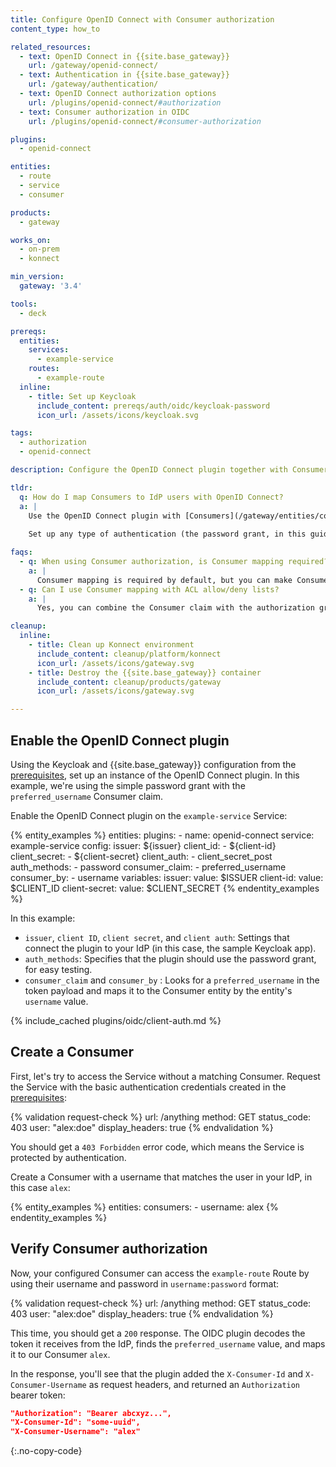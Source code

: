 ```yaml
---
title: Configure OpenID Connect with Consumer authorization
content_type: how_to

related_resources:
  - text: OpenID Connect in {{site.base_gateway}}
    url: /gateway/openid-connect/
  - text: Authentication in {{site.base_gateway}}
    url: /gateway/authentication/
  - text: OpenID Connect authorization options
    url: /plugins/openid-connect/#authorization
  - text: Consumer authorization in OIDC
    url: /plugins/openid-connect/#consumer-authorization

plugins:
  - openid-connect

entities:
  - route
  - service
  - consumer

products:
  - gateway

works_on:
  - on-prem
  - konnect

min_version:
  gateway: '3.4'

tools:
  - deck

prereqs:
  entities:
    services:
      - example-service
    routes:
      - example-route
  inline:
    - title: Set up Keycloak
      include_content: prereqs/auth/oidc/keycloak-password
      icon_url: /assets/icons/keycloak.svg

tags:
  - authorization
  - openid-connect

description: Configure the OpenID Connect plugin together with Consumers to map Consumers to IdP users.

tldr:
  q: How do I map Consumers to IdP users with OpenID Connect?
  a: |
    Use the OpenID Connect plugin with [Consumers](/gateway/entities/consumer/) for authorization and dynamically map claim values to Consumers. This only allows IdP users that have a matching Consumer in {{site.base_gateway}} to access your Services, giving you more control over which clients have access to {{site.base_gateway}}.
  
    Set up any type of authentication (the password grant, in this guide) and enable Consumer mapping by setting a claim to map to.

faqs:
  - q: When using Consumer authorization, is Consumer mapping required?
    a: |
      Consumer mapping is required by default, but you can make Consumer mapping optional and non-authorizing by setting the OpenID Connect plugin's configuration parameter [`config.consumer_optional`](/plugins/openid-connect/reference/#schema--config-consumer-optional) to `true`.
  - q: Can I use Consumer mapping with ACL allow/deny lists?
    a: |
      Yes, you can combine the Consumer claim with the authorization group claim to further secure your environment. See the how-to on [configuring OIDC with ACL groups](/how-to/configure-oidc-with-acl-auth/) for more information.

cleanup:
  inline:
    - title: Clean up Konnect environment
      include_content: cleanup/platform/konnect
      icon_url: /assets/icons/gateway.svg
    - title: Destroy the {{site.base_gateway}} container
      include_content: cleanup/products/gateway
      icon_url: /assets/icons/gateway.svg

---
```


## Enable the OpenID Connect plugin

Using the Keycloak and {{site.base_gateway}} configuration from the [prerequisites](#prerequisites), 
set up an instance of the OpenID Connect plugin. In this example, we're using the simple password grant with the `preferred_username` Consumer claim.

Enable the OpenID Connect plugin on the `example-service` Service:

{% entity_examples %}
entities:
  plugins:
    - name: openid-connect
      service: example-service
      config:
        issuer: ${issuer}
        client_id:
        - ${client-id}
        client_secret:
        - ${client-secret}
        client_auth:
        - client_secret_post
        auth_methods:
        - password
        consumer_claim:
        - preferred_username
        consumer_by:
        - username
variables:
  issuer:
    value: $ISSUER
  client-id:
    value: $CLIENT_ID
  client-secret:
    value: $CLIENT_SECRET
{% endentity_examples %}

In this example:
* `issuer`, `client ID`, `client secret`, and `client auth`: Settings that connect the plugin to your IdP (in this case, the sample Keycloak app).
* `auth_methods`:  Specifies that the plugin should use the password grant, for easy testing.
* `consumer_claim` and `consumer_by` : Looks for a `preferred_username` in the token payload and maps it to the Consumer entity by the entity's `username` value.

{% include_cached plugins/oidc/client-auth.md %}

## Create a Consumer

First, let's try to access the Service without a matching Consumer.
Request the Service with the basic authentication credentials created in the [prerequisites](#prerequisites):

{% validation request-check %}
url: /anything
method: GET
status_code: 403
user: "alex:doe"
display_headers: true
{% endvalidation %}

You should get a `403 Forbidden` error code, which means the Service is protected by authentication.

Create a Consumer with a username that matches the user in your IdP, in this case `alex`:

{% entity_examples %}
entities:
  consumers:
    - username: alex
{% endentity_examples %}

## Verify Consumer authorization

Now, your configured Consumer can access the `example-route` Route by using their username and password in `username:password` format:

{% validation request-check %}
url: /anything
method: GET
status_code: 403
user: "alex:doe"
display_headers: true
{% endvalidation %}

This time, you should get a `200` response. 
The OIDC plugin decodes the token it receives from the IdP, finds the `preferred_username` value, and maps it to our Consumer `alex`.

In the response, you'll see that the plugin added the `X-Consumer-Id` and `X-Consumer-Username` as request headers, and returned an `Authorization` bearer token:

```json
"Authorization": "Bearer abcxyz...",
"X-Consumer-Id": "some-uuid",
"X-Consumer-Username": "alex"
```
{:.no-copy-code}